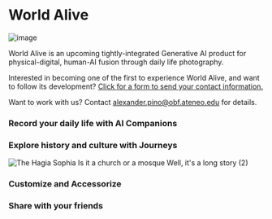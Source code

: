 # World Alive

![image](https://github.com/a-pino/world-alive/assets/131161383/c4032342-4481-4807-8439-4e49dd797c73)

World Alive is an upcoming tightly-integrated Generative AI product for physical-digital, human-AI fusion through daily life photography.

Interested in becoming one of the first to experience World Alive, and want to follow its development? [Click for a form to send your contact information.](https://forms.gle/kJsdCRVZMLoyFi616)

Want to work with us? Contact alexander.pino@obf.ateneo.edu for details.

### Record your daily life with AI Companions

### Explore history and culture with Journeys

![The Hagia Sophia  Is it a church or a mosque Well, it's a long story  (2)](https://github.com/a-pino/world-alive/assets/131161383/706b340f-1945-4f2c-a3b9-b4d89cee386f)

### Customize and Accessorize

### Share with your friends

